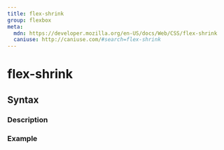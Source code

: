 ```yaml
---
title: flex-shrink
group: flexbox
meta:
  mdn: https://developer.mozilla.org/en-US/docs/Web/CSS/flex-shrink
  caniuse: http://caniuse.com/#search=flex-shrink
---
```


# flex-shrink
<!--- Introduction for flex-shrink, keep it brief and set the overall context -->

## Syntax
<!--- Introduce the various syntax for flex-shrink -->

### Description
<!--- For each major section of syntax, provide a description explaining its usage further -->

### Example
<!--- Provide code examples for the syntax block you're currently describing -->
